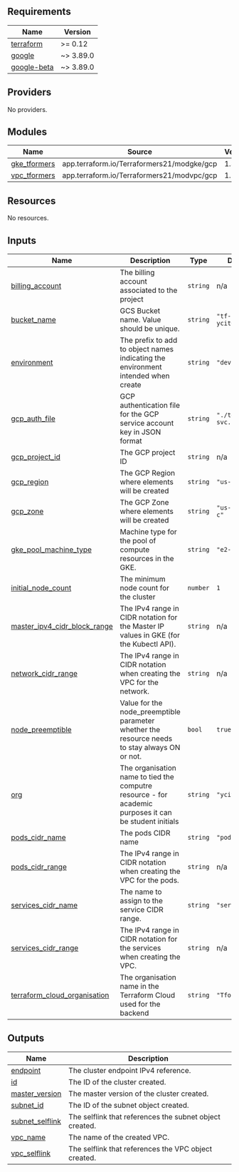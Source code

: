 ## Requirements

| Name | Version |
|------|---------|
| <a name="requirement_terraform"></a> [terraform](#requirement\_terraform) | >= 0.12 |
| <a name="requirement_google"></a> [google](#requirement\_google) | ~> 3.89.0 |
| <a name="requirement_google-beta"></a> [google-beta](#requirement\_google-beta) | ~> 3.89.0 |

## Providers

No providers.

## Modules

| Name | Source | Version |
|------|--------|---------|
| <a name="module_gke_tformers"></a> [gke\_tformers](#module\_gke\_tformers) | app.terraform.io/Terraformers21/modgke/gcp | 1.3.0 |
| <a name="module_vpc_tformers"></a> [vpc\_tformers](#module\_vpc\_tformers) | app.terraform.io/Terraformers21/modvpc/gcp | 1.1.0 |

## Resources

No resources.

## Inputs

| Name | Description | Type | Default | Required |
|------|-------------|------|---------|:--------:|
| <a name="input_billing_account"></a> [billing\_account](#input\_billing\_account) | The billing account associated to the project | `string` | n/a | yes |
| <a name="input_bucket_name"></a> [bucket\_name](#input\_bucket\_name) | GCS Bucket name. Value should be unique. | `string` | `"tf-bucket-ycit021"` | no |
| <a name="input_environment"></a> [environment](#input\_environment) | The prefix to add to object names indicating the environment intended when create | `string` | `"dev"` | no |
| <a name="input_gcp_auth_file"></a> [gcp\_auth\_file](#input\_gcp\_auth\_file) | GCP authentication file for the GCP service account key in JSON format | `string` | `"./terraform-svc.json"` | no |
| <a name="input_gcp_project_id"></a> [gcp\_project\_id](#input\_gcp\_project\_id) | The GCP project ID | `string` | n/a | yes |
| <a name="input_gcp_region"></a> [gcp\_region](#input\_gcp\_region) | The GCP Region where elements will be created | `string` | `"us-central1"` | no |
| <a name="input_gcp_zone"></a> [gcp\_zone](#input\_gcp\_zone) | The GCP Zone where elements will be created | `string` | `"us-central1-c"` | no |
| <a name="input_gke_pool_machine_type"></a> [gke\_pool\_machine\_type](#input\_gke\_pool\_machine\_type) | Machine type for the pool of compute resources in the GKE. | `string` | `"e2-small"` | no |
| <a name="input_initial_node_count"></a> [initial\_node\_count](#input\_initial\_node\_count) | The minimum node count for the cluster | `number` | `1` | no |
| <a name="input_master_ipv4_cidr_block_range"></a> [master\_ipv4\_cidr\_block\_range](#input\_master\_ipv4\_cidr\_block\_range) | The IPv4 range in CIDR notation for the Master IP values in GKE (for the Kubectl API). | `string` | n/a | yes |
| <a name="input_network_cidr_range"></a> [network\_cidr\_range](#input\_network\_cidr\_range) | The IPv4 range  in CIDR notation when creating the VPC for the network. | `string` | n/a | yes |
| <a name="input_node_preemptible"></a> [node\_preemptible](#input\_node\_preemptible) | Value for the node\_preemptible parameter whether the resource needs to stay always ON or not. | `bool` | `true` | no |
| <a name="input_org"></a> [org](#input\_org) | The organisation name to tied the computre resource - for academic purposes it can be student initials | `string` | `"ycit"` | no |
| <a name="input_pods_cidr_name"></a> [pods\_cidr\_name](#input\_pods\_cidr\_name) | The pods CIDR name | `string` | `"pod-d"` | no |
| <a name="input_pods_cidr_range"></a> [pods\_cidr\_range](#input\_pods\_cidr\_range) | The IPv4 range  in CIDR notation when creating the VPC for the pods. | `string` | n/a | yes |
| <a name="input_services_cidr_name"></a> [services\_cidr\_name](#input\_services\_cidr\_name) | The name to assign to the service CIDR range. | `string` | `"serv-d"` | no |
| <a name="input_services_cidr_range"></a> [services\_cidr\_range](#input\_services\_cidr\_range) | The IPv4 range  in CIDR notation for the services when creating the VPC. | `string` | n/a | yes |
| <a name="input_terraform_cloud_organisation"></a> [terraform\_cloud\_organisation](#input\_terraform\_cloud\_organisation) | The organisation name in the Terraform Cloud used for the backend | `string` | `"Tformers"` | no |

## Outputs

| Name | Description |
|------|-------------|
| <a name="output_endpoint"></a> [endpoint](#output\_endpoint) | The cluster endpoint IPv4 reference. |
| <a name="output_id"></a> [id](#output\_id) | The ID of the cluster created. |
| <a name="output_master_version"></a> [master\_version](#output\_master\_version) | The master version of the cluster created. |
| <a name="output_subnet_id"></a> [subnet\_id](#output\_subnet\_id) | The ID of the subnet object created. |
| <a name="output_subnet_selflink"></a> [subnet\_selflink](#output\_subnet\_selflink) | The selflink that references the subnet object created. |
| <a name="output_vpc_name"></a> [vpc\_name](#output\_vpc\_name) | The name of the created VPC. |
| <a name="output_vpc_selflink"></a> [vpc\_selflink](#output\_vpc\_selflink) | The selflink that references the VPC object created. |
